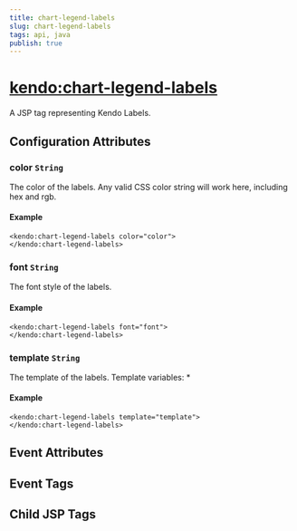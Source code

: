 ```yaml
---
title: chart-legend-labels
slug: chart-legend-labels
tags: api, java
publish: true
---
```


# <kendo:chart-legend-labels>
A JSP tag representing Kendo Labels.

## Configuration Attributes


### color `String`

The color of the labels.
Any valid CSS color string will work here, including hex and rgb.

#### Example
    <kendo:chart-legend-labels color="color">
    </kendo:chart-legend-labels>
    

### font `String`

The font style of the labels.

#### Example
    <kendo:chart-legend-labels font="font">
    </kendo:chart-legend-labels>
    

### template `String`

The template of the labels.
Template variables:
*

#### Example
    <kendo:chart-legend-labels template="template">
    </kendo:chart-legend-labels>
    

## Event Attributes


## Event Tags


## Child JSP Tags

